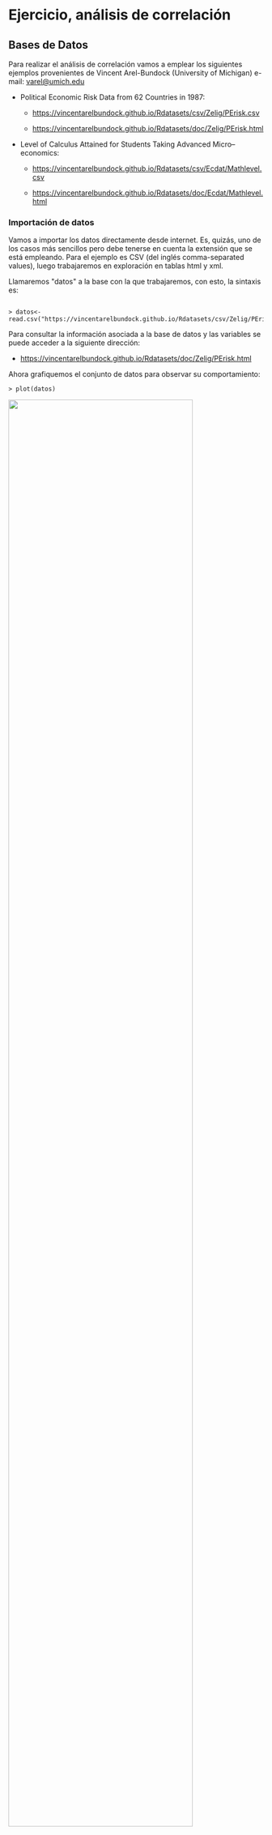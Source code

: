 # Ejercicio, análisis de correlación



## Bases de Datos
Para realizar el análisis de correlación vamos a emplear los siguientes ejemplos provenientes de Vincent Arel-Bundock (University of Michigan) e-mail: varel@umich.edu


  
+ Political Economic Risk Data from 62 Countries in 1987:

	+ https://vincentarelbundock.github.io/Rdatasets/csv/Zelig/PErisk.csv

	+ https://vincentarelbundock.github.io/Rdatasets/doc/Zelig/PErisk.html

  
+ Level of Calculus Attained for Students Taking Advanced Micro–economics:

	+ https://vincentarelbundock.github.io/Rdatasets/csv/Ecdat/Mathlevel.csv

	+ https://vincentarelbundock.github.io/Rdatasets/doc/Ecdat/Mathlevel.html



### Importación de datos


Vamos a importar los datos directamente desde internet. Es, quizás, uno de los casos más sencillos pero debe tenerse en cuenta la extensión que se está empleando. Para el ejemplo es CSV  (del inglés comma-separated values), luego trabajaremos en exploración en tablas html y xml.



Llamaremos "datos" a la base con la que trabajaremos, con esto, la sintaxis es:



```{r}

> datos<-read.csv("https://vincentarelbundock.github.io/Rdatasets/csv/Zelig/PErisk.csv")

```


Para consultar la información asociada a la base de datos y las variables se puede acceder a la siguiente dirección:

  + https://vincentarelbundock.github.io/Rdatasets/doc/Zelig/PErisk.html

Ahora grafiquemos el conjunto de datos para observar su comportamiento:

```{r}
> plot(datos)
```

<img src="images/plotdatos.png" width="85%">

Y miremos la correlación

```{r}
> cor(datos)
Error in cor(datos) : 'x' must be numeric
```

#### Pregunta para los estudiantes: ¿Qué significa ese error que reporta R?

Como se observa, hay un par de variables que no son numéricas. Vamos, entonces, a mirar si esas variables aportan algún tipo de información. Si no, se pueden sacar o emplear de otro modo:

Para ello solicitamos un resumen numérico básico:

```{r}
> summary(datos)
          X            country       courts           barb2           prsexp2         prscorr2         gdpw2       
 Argentina : 1   Argentina : 1   Min.   :0.0000   Min.   :-6.908   Min.   :0.000   Min.   :0.000   Min.   : 7.030  
 Australia : 1   Australia : 1   1st Qu.:0.0000   1st Qu.:-4.895   1st Qu.:3.000   1st Qu.:1.250   1st Qu.: 8.381  
 Austria   : 1   Austria   : 1   Median :0.0000   Median :-2.353   Median :3.000   Median :2.000   Median : 9.185  
 Bangladesh: 1   Bangladesh: 1   Mean   :0.4516   Mean   :-2.926   Mean   :3.274   Mean   :2.532   Mean   : 9.042  
 Belgium   : 1   Belgium   : 1   3rd Qu.:1.0000   3rd Qu.:-1.301   3rd Qu.:4.000   3rd Qu.:4.000   3rd Qu.: 9.889  
 Bolivia   : 1   Bolivia   : 1   Max.   :1.0000   Max.   : 2.337   Max.   :5.000   Max.   :5.000   Max.   :10.410  
 (Other)   :56   (Other)   :56 
```

Vemos que "X" y "country" son la misma variable; además, "country" es un factor que no se repite. Por lo tanto, podemos excluirlas y emplearlas para identificar las observaciones:

```{r}
> datos1<-datos[,-1] # quitamos "X" que es la 1ra Columna de la matriz
>                    # Recordemos que el ordenamiento es matricial, entonces
>                    # las cifras dentro del corchete se leen: [fila,columna]
```

Ahora, usemos "country" para identificar las observaciones y, a la ves la eliminamos de la base como variable:

```{r}
> row.names(datos1)<-datos1[,1]; datos1<-datos1[,-1]
```

Visualicemos el encabezado de los datos

```{r}
> head(datos1)
           courts      barb2 prsexp2 prscorr2     gdpw2
Argentina       0 -0.7207754       1        3  9.690170
Australia       1 -6.9077550       5        4 10.304840
Austria         1 -4.9103370       5        4 10.100940
Bangladesh      0  0.7759748       1        0  8.379768
Belgium         1 -4.6173440       5        4 10.250120
Bolivia         0 -2.4614400       0        0  8.583543
```

#### Pregunta para los estudiantes: ¿De las variables observadas, cuáles son Factores y cuáles Covariables?

Convirtamos en factores las variables que lo son:

```{r}
> datos1$courts<-factor(datos1$courts,labels=c("No","Si"))
> head(datos1)
           courts      barb2 prsexp2 prscorr2     gdpw2
Argentina      No -0.7207754       1        3  9.690170
Australia      Si -6.9077550       5        4 10.304840
Austria        Si -4.9103370       5        4 10.100940
Bangladesh     No  0.7759748       1        0  8.379768
Belgium        Si -4.6173440       5        4 10.250120
Bolivia        No -2.4614400       0        0  8.583543
> datos1$prsexp2<-factor(datos1$prsexp2)
> datos1$prscorr2<-factor(datos1$prscorr2)
```

Pidamos, nuevamente, un resumen numérico:

```{r}
> summary(datos1)
 courts      barb2        prsexp2 prscorr2     gdpw2       
 No:34   Min.   :-6.908   0: 2    0: 5     Min.   : 7.030  
 Si:28   1st Qu.:-4.895   1: 6    1:11     1st Qu.: 8.381  
         Median :-2.353   2: 7    2:18     Median : 9.185  
         Mean   :-2.926   3:19    3:11     Mean   : 9.042  
         3rd Qu.:-1.301   4:14    4: 8     3rd Qu.: 9.889  
         Max.   : 2.337   5:14    5: 9     Max.   :10.410
```

#### Pregunta para los estudiantes: ¿Cuáles variables graficamos mediante una diagrama de dispersion y cuáles mediante cajas?

```{r}
> par(mfrow=c(2,2))
> with(datos1,plot(barb2,gdpw2,main="Dispersión"))
> with(datos1,plot(courts,gdpw2,main="Boxplot courts"))
> with(datos1,plot(prsexp2,gdpw2,main="Boxplot prsexp2"))
> with(datos1,plot(prscorr2,gdpw2,main="Boxplot prscorr2"))
```
<img src="images/boxplots1.png" width="85%">

### Vamos, ahora, a hacer gráficas más bonitas. Primero, instalemos librerías

```{r}
> library(ggplot2) # Si no está instalado: install.packages("ggplot2")
> library(reshape2) # Si no está instalado: install.packages("reshape2")
> library(GGally) # Si no está instalado: install.packages("GGally")
> library(ggrepel) # Si no está instalado: install.packages("ggrepel")
```

Ahora, hagamos un Gráfico de Dispersión:

```{r}
> ggplot(datos1, aes(x=barb2, y=gdpw2)) +  geom_point(size=2,col="darkgreen")+ 
+   geom_text_repel(label=rownames(datos1))+  geom_density_2d()+
+   geom_smooth(method=lm)
```

<img src="images/ggdispersion.png" width="85%">


#### Pregunta para los estudiantes: ¿Qué interpretación podemos darle a este gráfico?

Boxplot:

```{r}
ggplot(datos1,aes(y = gdpw2, x = courts))  +
geom_boxplot()+ labs(x="Courts",y="GDP")+
  stat_summary(fun.y=mean, colour="red", geom="point", 
               shape=20, size=3) 
```

Otros factores

```{r}
ggplot(datos1,aes(y = gdpw2, x = prsexp2))  +
geom_boxplot()+ labs(x="Courts",y="GDP")+
  stat_summary(fun.y=mean, colour="red", geom="point", 
               shape=20, size=3) 

ggplot(datos1,aes(y = gdpw2, x = prscorr2))  +
geom_boxplot()+ labs(x="Courts",y="GDP")+
  stat_summary(fun.y=mean, colour="red", geom="point", 
               shape=20, size=3) 
```

## Correlación

Gráficamente:

```{r}
ggcorr(datos[,-c(1:2)], palette = "RdBu", label = TRUE)
```

Y el Coef. Correlación
```{r}
cor(datos1)
```

#### Pregunta para los estudiantes: ¿Por qué se presenta este error?

Entonces, empleemos la otra base de datos donde están los valores numéricos, suprimiendo las dos variables de factor:

```{r}
cor(datos[,-c(1:2)])
```

#### Pregunta para los estudiantes: ¿Cómo interpretamos eso valores?


Veamos la correlación parcial:

```{r}
library(ppcor) # Si no está instalada se usa: install.packages("ppcor")
pcor(datos[,-c(1:2)])
```

#### Pregunta para los estudiantes: ¿Cómo interpretamos eso valores?

Veamos ahora la correlación múltiple:

```{r}
# Necesitamos crear la función:

#coeficiente
# Función para calcular el Coeficiente de correlacion multiple.
rho.mult<-function(datos)
  # datos: matriz con las variables del problema.
  # La primera columna debe ser la variable respuesta.
  # Las restantes p-1 columnas son las variables explicativas.
{
  matriz<-var(datos)
  # calculo
  n<-nrow(datos)
  p<-ncol(matriz)
  sxx<-matriz[2:p,2:p]
  syx<-matrix(matriz[1,2:p],nrow=1)
  sxy<-t(syx)
  #coeficiente
  rho.mult<-sqrt(syx%*%solve(sxx)%*%sxy)/sqrt(matriz[1,1])
  cat("\n Coeficiente de correlación multile: ",rho.mult,"\n")
  #estadistico
  if(abs(rho.mult)==1)
    stop("Imposible resolver contraste.
         Coeficiente de correlación múltiple igual a 1", call. = FALSE)
  else{
    est<-((n-(p-1)-1)*rho.mult)/((p-1)*(1-rho.mult^2))
    #grafico
    par(mfrow=c(1,1))
    x<-seq(0,qf(0.999,p-1,n-(p-1)-1),length=500)
    plot(x,df(x,p-1,n-(p-1)-1),type="l",ylab="densidad",
         main="Contraste Correlación Múltiple")
    abline(v=qf(0.975,p-1,n-(p-1)-1),col="red")
    abline(v=qf(0.025,p-1,n-(p-1)-1),col="red")
    abline(v=est,col="blue")
    abline(h=0)
    legend(qf(0.98,p-1,n-(p-1)-1),pf((p+3)/(n-p),p-1,n-(p-1)-1),
           c("Estadístico","Región Crítica"),lty=rep(1,2),
           col=c("blue","red"),bty="n")
    cat("\n Estadístico de contraste: ",round(est,3),"\n")
    cat("\n p-valor: ",round(2*(1-pf(est,p-1,n-(p-1)-1)),3),"\n\n")}
  return(invisible())
}
```

Ahora, sí lo podemos calcular:

```{r}
rho.mult(datos[,-c(1:2)])
```

#### Pregunta para los estudiantes: ¿Por qué ése resultado? ¿Qué significa?

## Corresponde al estudiante realizar el ejercicio con la otra base de datos
